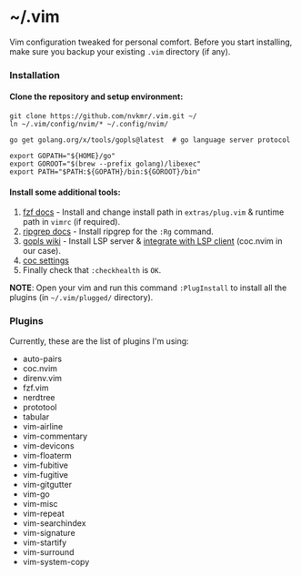 # ~/.vim

Vim configuration tweaked for personal comfort. Before you start installing, make sure you backup your existing `.vim` directory (if any).

### Installation

#### Clone the repository and setup environment:
```
git clone https://github.com/nvkmr/.vim.git ~/
ln ~/.vim/config/nvim/* ~/.config/nvim/

go get golang.org/x/tools/gopls@latest  # go language server protocol

export GOPATH="${HOME}/go"
export GOROOT="$(brew --prefix golang)/libexec"
export PATH="$PATH:${GOPATH}/bin:${GOROOT}/bin"
```

#### Install some additional tools:

1. [fzf docs](https://github.com/junegunn/fzf#installation) - Install and change install path in `extras/plug.vim` & runtime path in `vimrc` (if required).
2. [ripgrep docs](https://github.com/BurntSushi/ripgrep#installation) - Install ripgrep for the `:Rg` command.
3. [gopls wiki](https://github.com/golang/go/wiki/gopls#installation) - Install LSP server & [integrate with LSP client](https://github.com/golang/go/wiki/gopls#integration-with-your-text-editor) (coc.nvim in our case).
4. [coc settings](https://github.com/neoclide/coc.nvim/wiki/Using-the-configuration-file)
5. Finally check that `:checkhealth` is `OK`.

**NOTE**: Open your vim and run this command `:PlugInstall` to install all the plugins (in `~/.vim/plugged/` directory).

### Plugins
Currently, these are the list of plugins I'm using:
* auto-pairs
* coc.nvim
* direnv.vim
* fzf.vim
* nerdtree
* prototool
* tabular
* vim-airline
* vim-commentary
* vim-devicons
* vim-floaterm
* vim-fubitive
* vim-fugitive
* vim-gitgutter
* vim-go
* vim-misc
* vim-repeat
* vim-searchindex
* vim-signature
* vim-startify
* vim-surround
* vim-system-copy
